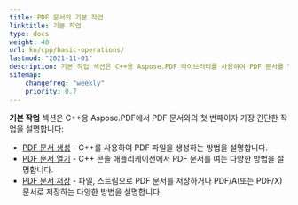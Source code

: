 ```yaml
---
title: PDF 문서의 기본 작업
linktitle: 기본 작업
type: docs
weight: 40
url: ko/cpp/basic-operations/
lastmod: "2021-11-01"
description: 기본 작업 섹션은 C++용 Aspose.PDF 라이브러리를 사용하여 PDF 문서를 열고 저장하는 기능을 설명합니다.
sitemap:
    changefreq: "weekly"
    priority: 0.7
---
```


**기본 작업** 섹션은 C++용 Aspose.PDF에서 PDF 문서와의 첫 번째이자 가장 간단한 작업을 설명합니다:

* [PDF 문서 생성](/pdf/cpp/create-document/) - C++를 사용하여 PDF 파일을 생성하는 방법을 설명합니다.
* [PDF 문서 열기](/pdf/cpp/open-pdf-document/) - C++ 콘솔 애플리케이션에서 PDF 문서를 여는 다양한 방법을 설명합니다.
* [PDF 문서 저장](/pdf/cpp/save-pdf-document/) - 파일, 스트림으로 PDF 문서를 저장하거나 PDF/A(또는 PDF/X) 문서로 저장하는 다양한 방법을 설명합니다.